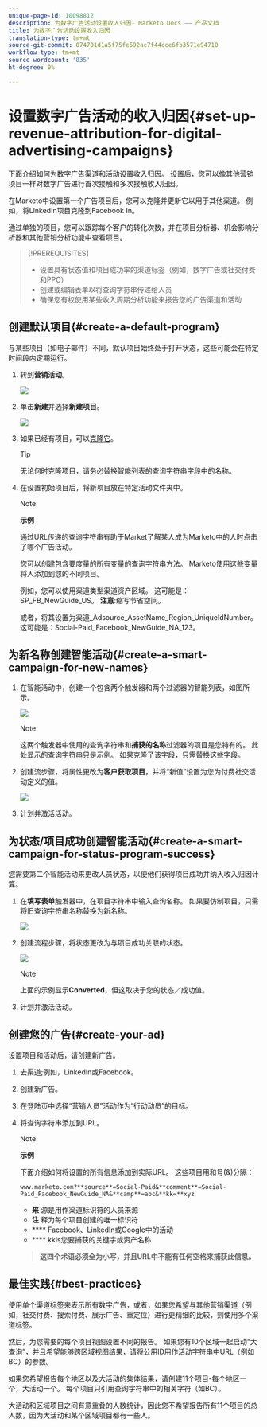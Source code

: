 ```yaml
---
unique-page-id: 10098812
description: 为数字广告活动设置收入归因- Marketo Docs —— 产品文档
title: 为数字广告活动设置收入归因
translation-type: tm+mt
source-git-commit: 074701d1a5f75fe592ac7f44cce6fb3571e94710
workflow-type: tm+mt
source-wordcount: '835'
ht-degree: 0%

---
```



# 设置数字广告活动的收入归因{#set-up-revenue-attribution-for-digital-advertising-campaigns}

下面介绍如何为数字广告渠道和活动设置收入归因。 设置后，您可以像其他营销项目一样对数字广告进行首次接触和多次接触收入归因。

在Marketo中设置第一个广告项目后，您可以克隆并更新它以用于其他渠道。 例如，将LinkedIn项目克隆到Facebook In。

通过单独的项目，您可以跟踪每个客户的转化次数，并在项目分析器、机会影响分析器和其他营销分析功能中查看项目。

>[!PREREQUISITES]
>
>* 设置具有状态值和项目成功率的渠道标签（例如，数字广告或社交付费和PPC）
>* 创建或编辑表单以将查询字符串传递给人员
>* 确保您有权使用某些收入周期分析功能来报告您的广告渠道和活动


## 创建默认项目{#create-a-default-program}

与某些项目（如电子邮件）不同，默认项目始终处于打开状态，这些可能会在特定时间段内定期运行。

1. 转到&#x200B;**营销活动**。

   ![](assets/login-marketing-activities-5.png)

1. 单击&#x200B;**新建**&#x200B;并选择&#x200B;**新建项目**。

   ![](assets/image2016-3-14-15-52-0.png)

1. 如果已经有项目，可以[克隆它](/help/marketo/product-docs/core-marketo-concepts/programs/working-with-programs/clone-a-program.md)。

   >[!TIP]
   >
   >无论何时克隆项目，请务必替换智能列表的查询字符串字段中的名称。

1. 在设置初始项目后，将新项目放在特定活动文件夹中。

   >[!NOTE]
   >
   >**示例**
   >
   >通过URL传递的查询字符串有助于Market了解某人成为Marketo中的人时点击了哪个广告活动。
   >
   >您可以创建包含要度量的所有变量的查询字符串方法。 Marketo使用这些变量将人添加到您的不同项目。
   >
   >例如，您可以使用渠道类型渠道资产区域。 这可能是：SP_FB_NewGuide_US。 **注意**:缩写节省空间。
   >
   >或者，将其设置为渠道_Adsource_AssetName_Region_UniqueIdNumber。 这可能是：Social-Paid_Facebook_NewGuide_NA_123。

## 为新名称创建智能活动{#create-a-smart-campaign-for-new-names}

1. 在智能活动中，创建一个包含两个触发器和两个过滤器的智能列表，如图所示。

   ![](assets/image2016-3-23-13-3a59-3a24.png)

   >[!NOTE]
   >
   >这两个触发器中使用的查询字符串和&#x200B;**捕获的名称**&#x200B;过滤器的项目是您特有的。 此处显示的查询字符串只是示例。 如果克隆了该字段，只需替换这些字段。

1. 创建流步骤，将属性更改为&#x200B;**客户获取项目**，并将“新值”设置为您为付费社交活动定义的值。

   ![](assets/image2016-3-14-14-3a58-3a6.png)

1. 计划并激活活动。

## 为状态/项目成功创建智能活动{#create-a-smart-campaign-for-status-program-success}

您需要第二个智能活动来更改人员状态，以便他们获得项目成功并纳入收入归因计算。

1. 在&#x200B;**填写表单**&#x200B;触发器中，在项目字符串中输入查询名称。 如果要仿制项目，只需将旧查询字符串名称替换为新名称。

   ![](assets/image2016-3-23-14-3a7-3a20.png)

1. 创建流程步骤，将状态更改为与项目成功关联的状态。

   ![](assets/image2016-3-14-15-3a9-3a29.png)

   >[!NOTE]
   >
   >上面的示例显示&#x200B;**Converted**，但这取决于您的状态／成功值。

1. 计划并激活活动。

## 创建您的广告{#create-your-ad}

设置项目和活动后，请创建新广告。

1. 去渠道;例如，LinkedIn或Facebook。
1. 创建新广告。
1. 在登陆页中选择“营销人员”活动作为“行动动员”的目标。
1. 将查询字符串添加到URL。

   >[!NOTE]
   >
   >**示例**
   >
   >下面介绍如何将设置的所有信息添加到实际URL。 这些项目用和号(&amp;)分隔：
   >
   >`www.marketo.com?**source**=Social-Paid&**comment**=Social-Paid_Facebook_NewGuide_NA&**camp**=abc&**kk=**xyz`
   >
   >* **来** 源是用作渠道标识符的人员来源
   >* **注** 释为每个项目创建的唯一标识符
   >* **** Facebook、LinkedIn或Google中的活动
   >* **** kkis您要捕获的关键字或资产名称

   >
   >**这四个术语必须全为小写，并且URL中不能有任何空格来捕获此信息。**

## 最佳实践{#best-practices}

使用单个渠道标签来表示所有数字广告，或者，如果您希望与其他营销渠道（例如，社交付费、搜索付费、展示广告、重定位）进行更精细的比较，则使用多个渠道标签。

然后，为您需要的每个项目视图设置不同的报告。 如果您有10个区域一起启动“大查询”，并且希望能够跨区域视图结果，请将公用ID用作活动字符串中URL（例如BC）的参数。

如果您希望报告每个地区以及大活动的集体结果，请创建11个项目-每个地区一个，大活动一个。 每个项目只引用查询字符串中的相关字符（如BC）。

大活动和区域项目之间有意重叠的人数统计，因此您不希望报告所有11个项目的总人数，因为大活动和某个区域项目都有一些人。
